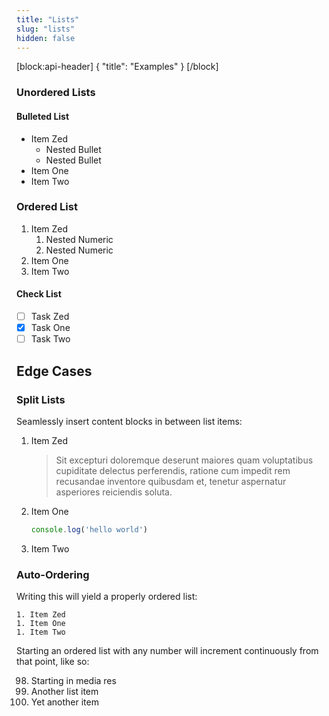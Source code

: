 ```yaml
---
title: "Lists"
slug: "lists"
hidden: false
---
```

[block:api-header]
{
  "title": "Examples"
}
[/block]
### Unordered Lists

#### Bulleted List

- Item Zed
  * Nested Bullet
  * Nested Bullet
- Item One
- Item Two

### Ordered List

1. Item Zed
   1. Nested Numeric
   1. Nested Numeric
1. Item One
2. Item Two

#### Check List

- [ ] Task Zed
- [x] Task One
- [ ] Task Two

## Edge Cases

### Split Lists

Seamlessly insert content blocks in between list items:

1. Item Zed

   > Sit excepturi doloremque deserunt maiores quam voluptatibus cupiditate delectus perferendis, ratione cum impedit rem recusandae inventore quibusdam et, tenetur aspernatur asperiores reiciendis soluta.

1. Item One

   ```javascript
   console.log('hello world')
   ```

1. Item Two

### Auto-Ordering

Writing this will yield a properly ordered list:

    1. Item Zed
    1. Item One
    1. Item Two

Starting an ordered list with any number will increment continuously from that point, like so:

98. Starting in media res
98. Another list item
98. Yet another item